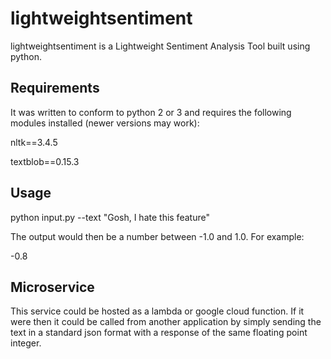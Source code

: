 # lightweightsentiment
lightweightsentiment is a Lightweight Sentiment Analysis Tool built using python. 

## Requirements
It was written to conform to python 2 or 3 and requires the following modules installed (newer versions may work):

nltk==3.4.5

textblob==0.15.3

## Usage

python input.py --text "Gosh, I hate this feature"

The output would then be a number between -1.0 and 1.0. For example:

-0.8

## Microservice

This service could be hosted as a lambda or google cloud function. If it were then it could be called from another application by simply sending the text in a standard json format with a response of the same floating point integer. 
